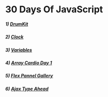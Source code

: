 # 30 Days Of JavaScript
##### 1) [DrumKit](https://programmergaurav.me/JavaScript30/DrumKit/)
##### 2) [Clock](https://programmergaurav.me/JavaScript30/Clock/)
##### 3) [Variables](https://programmergaurav.me/JavaScript30/Variables/)
##### 4) [Array Cardio Day 1](https://programmergaurav.me/JavaScript30/Array%20Cardio%20Day%201/)
##### 5) [Flex Pannel Gallery](https://programmergaurav.me/JavaScript30/Flex%20Panel%20Gallery/)
##### 6) [Ajax Type Ahead](https://programmergaurav.me/JavaScript30/Ajax%20Type%20Ahead/)